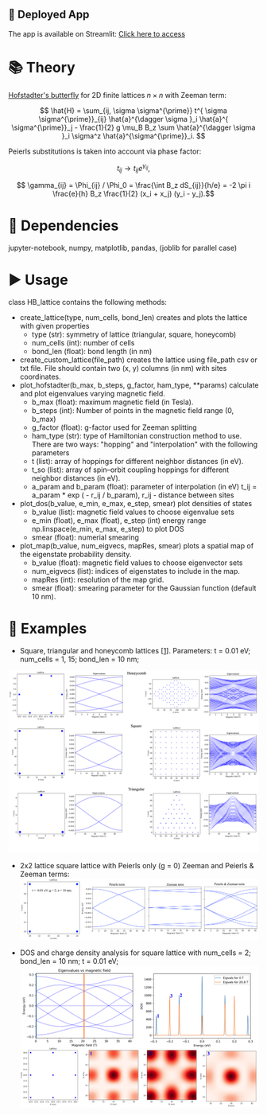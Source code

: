 ## 🚀 Deployed App

The app is available on Streamlit: [Click here to access](https://hofstadter.streamlit.app/)


# 📚 Theory
[Hofstadter's butterfly](https://en.wikipedia.org/wiki/Hofstadter%27s_butterfly) for 2D finite lattices $n\times n$ with Zeeman term:

$$  \hat{H} = \sum_{ij, \sigma \sigma^{\prime}} t^{ \sigma \sigma^{\prime}}_{ij} \hat{a}^{\dagger \sigma }_i \hat{a}^{ \sigma^{\prime}}_j  - \frac{1}{2} g \mu_B B_z \sum \hat{a}^{\dagger \sigma }_i \sigma^z  \hat{a}^{\sigma^{\prime}}_i.  $$

Peierls substitutions is taken into account  via phase factor:

$$ t_{ij} \rightarrow  t_{ij} e^{\gamma_{ij}}, $$

$$ \gamma_{ij} = \Phi_{ij} / \Phi_0 = \frac{\int B_z dS_{ij}}{h/e} =  -2 \pi i \frac{e}{h} B_z \frac{1}{2} (x_i + x_j) (y_i - y_j).$$

# 🔗 Dependencies
jupyter-notebook, numpy, matplotlib, pandas, (joblib for parallel case)

# ▶️ Usage
class HB_lattice contains the following methods: 

* create_lattice(type, num_cells, bond_len) creates and plots the lattice with given properties
  * type (str): symmetry of lattice (triangular, square, honeycomb)
  *  num_cells (int): number of cells
  *  bond_len (float): bond length (in nm)
* create_custom_lattice(file_path) creates the lattice using file_path csv or txt  file.  File should contain two (x, y) columns (in nm) with sites coordinates.
* plot_hofstadter(b_max, b_steps, g_factor, ham_type, **params) calculate and plot eigenvalues varying magnetic field. 
  *  b_max (float): maximum magnetic field (in Tesla).
  *  b_steps (int): Number of points in the magnetic field range (0, b_max)
  *  g_factor (float): g-factor used for Zeeman splitting
  *  ham_type (str): type of Hamiltonian construction method to use. There are two ways: "hopping" and "interpolation" with the following parameters
  *  t (list): array of hoppings for different neighbor distances (in eV).
  *  t_so (list): array of spin–orbit coupling hoppings for different neighbor distances (in eV).
  *  a_param and b_param (float): parameter of interpolation (in eV)  t_ij = a_param * exp ( - r_ij / b_param), r_ij - distance between sites
* plot_dos(b_value, e_min, e_max, e_step, smear) plot densities of states 
  * b_value (list): magnetic field values to choose eigenvalue sets
  * e_min (float), e_max (float), e_step (int)  energy range np.linspace(e_min, e_max, e_step) to plot DOS
  * smear (float): numerial smearing
* plot_map(b_value, num_eigvecs, mapRes, smear) plots a spatial map of the eigenstate probability density.
  * b_value (float): magnetic field values to choose eigenvector sets
  * num_eigvecs (list): indices of eigenstates  to include in the map.
  * mapRes (int): resolution of the map grid.
  * smear (float): smearing parameter for the Gaussian function (default 10 nm).



# 📌 Examples

* Square, triangular and honeycomb lattices [[1](https://pubs.aip.org/aapt/ajp/article-abstract/72/5/613/1038951/Landau-levels-molecular-orbitals-and-the?redirectedFrom=fulltext)]. Parameters: t = 0.01 eV; num_cells = 1, 15; bond_len = 10 nm;


![alt text](https://github.com/danis-b/HB_lattice/blob/main/Examples/Results.png)

*  2x2 lattice square lattice with Peierls only (g = 0) Zeeman and Peierls & Zeeman terms:
![alt text](https://github.com/danis-b/HB_lattice/blob/main/Examples/2x2_square.png)

* DOS and charge density analysis for square lattice with num_cells = 2; bond_len = 10 nm; t = 0.01 eV; 
![alt text](https://github.com/danis-b/HB_lattice/blob/main/Examples/Results_DOS.png)


